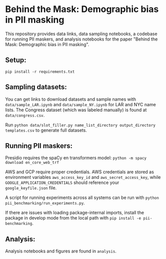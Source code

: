 # Behind the Mask: Demographic bias in PII masking

This repository provides data links, data sampling notebooks, a codebase for running PII maskers, and analysis notebooks for the paper "Behind the Mask: Demographic bias in PII masking".

## Setup:

``pip install -r requirements.txt``

## Sampling datasets:

You can get links to download datasets and sample names with ``data/sample_LAR.ipynb`` and ``data/sample_NY.ipynb`` for LAR and NYC name lists.  The Congress dataset (which was labeled manually) is found at ``data/congress.csv``.

Run ``python data/slot_filler.py name_list_directory output_directory templates.csv`` to generate full datasets.

## Running PII maskers:

Presidio requires the spaCy en transformers model: ``python -m spacy download en_core_web_trf``

AWS and GCP require proper credentials. AWS credentials are stored as environment variables ``aws_access_key_id`` and ``aws_secret_access_key``, while ``GOOGLE_APPLICATION_CREDENTIALS`` should reference your ``google_keyfile.json`` file.  

A script for running experiments across all systems can be run with ``python pii_benchmarking/run_experiments.py``.

If there are issues with loading package-internal imports, install the package in develop mode from the local path with ``pip install -e pii-benchmarking``.

## Analysis:

Analysis notebooks and figures are found in ``analysis``.

